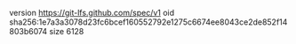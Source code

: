 version https://git-lfs.github.com/spec/v1
oid sha256:1e7a3a3078d23fc6bcef160552792e1275c6674ee8043ce2de852f14803b6074
size 6128
